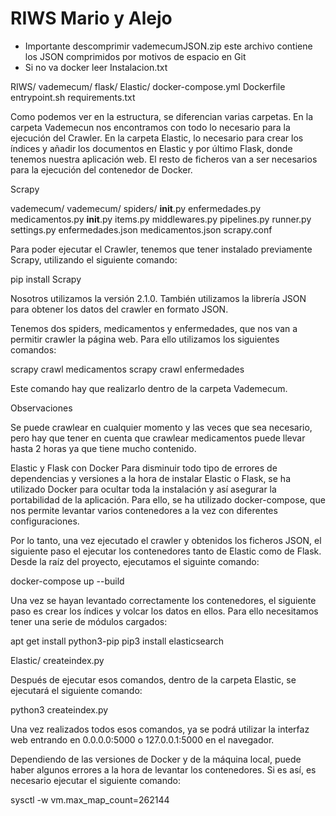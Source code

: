 # RIWS Mario y Alejo
* Importante descomprimir vademecumJSON.zip este archivo contiene los JSON comprimidos por motivos de espacio en Git
* Si no va docker leer Instalacion.txt

RIWS/
    vademecum/
    flask/
    Elastic/
    docker-compose.yml
    Dockerfile
    entrypoint.sh
    requirements.txt

Como podemos ver en la estructura, se diferencian varias carpetas. En la carpeta Vademecun nos encontramos con todo lo necesario para la ejecución del Crawler. En la carpeta Elastic, lo necesario para crear los índices y añadir los documentos en Elastic y por último Flask, donde tenemos nuestra aplicación web. El resto de ficheros van a ser necesarios para la ejecución del contenedor de Docker.

Scrapy

vademecum/
    vademecum/
        spiders/
            __init__.py
            enfermedades.py
            medicamentos.py
        __init__.py
        items.py
        middlewares.py
        pipelines.py
        runner.py
        settings.py
    enfermedades.json
    medicamentos.json
    scrapy.conf
	
Para poder ejecutar el Crawler, tenemos que tener instalado previamente Scrapy, utilizando el siguiente comando:

pip install Scrapy


Nosotros utilizamos la versión 2.1.0. También utilizamos la librería JSON para obtener los datos del crawler en formato JSON.

Tenemos dos spiders, medicamentos y enfermedades, que nos van a permitir crawler la página web. Para ello utilizamos los siguientes comandos:

scrapy crawl medicamentos
scrapy crawl enfermedades

Este comando hay que realizarlo dentro de la carpeta Vademecum.


Observaciones

Se puede crawlear en cualquier momento y las veces que sea necesario, pero hay que tener en cuenta que crawlear medicamentos puede llevar hasta 2 horas ya que tiene mucho contenido.


Elastic y Flask con Docker
Para disminuir todo tipo de errores de dependencias y versiones a la hora de instalar Elastic o Flask, se ha utilizado Docker para ocultar toda la instalación y así asegurar la portabilidad de la aplicación. Para ello, se ha utilizado docker-compose, que nos permite levantar varios contenedores a la vez con diferentes configuraciones.

Por lo tanto, una vez ejecutado el crawler y obtenidos los ficheros JSON, el siguiente paso el ejecutar los contenedores tanto de Elastic como de Flask. Desde la raíz del proyecto, ejecutamos el siguinte comando:

docker-compose up --build 


Una vez se hayan levantado correctamente los contenedores, el siguiente paso es crear los índices y volcar los datos en ellos. Para ello necesitamos tener una serie de módulos cargados:

apt get install python3-pip
pip3 install elasticsearch


Elastic/
    createindex.py
    
Después de ejecutar esos comandos, dentro de la carpeta Elastic, se ejecutará el siguiente comando:

python3 createindex.py

Una vez realizados todos esos comandos, ya se podrá utilizar la interfaz web entrando en 0.0.0.0:5000 o 127.0.0.1:5000 en el navegador.

Dependiendo de las versiones de Docker y de la máquina local, puede haber algunos errores a la hora de levantar los contenedores. Si es así, es necesario ejecutar el siguiente comando:

sysctl -w vm.max_map_count=262144


